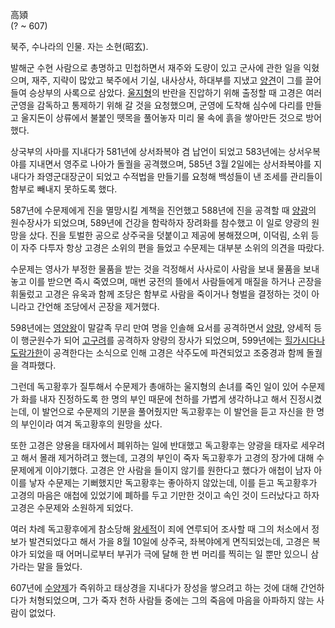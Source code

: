 高熲  
(? ~ 607)

북주, 수나라의 인물. 자는 소현(昭玄).

발해군 수현 사람으로 총명하고 민첩하면서 재주와 도량이 있고 군사에 관한 일을 익혔으며, 재주, 지략이 많았고 북주에서 기실, 내사상사,
하대부를 지냈고 [양견](%EC%88%98%EB%AC%B8%EC%A0%9C.md)이 그를 끌어들여 승상부의 사록으로 삼았다.
[울지형](%EC%9A%B8%EC%A7%80%ED%98%95.md)의 반란을 진압하기 위해 출정할 때 고경은 여러 군영을 감독하고
통제하기 위해 갈 것을 요청했으며, 군영에 도착해 심수에 다리를 만들고 울지돈이 상류에서 불붙인 뗏목을 풀어놓자 미리 물 속에 흙을 쌓아만든
것으로 방어했다.

상국부의 사마를 지내다가 581년에 상서좌복야 겸 납언이 되었고 583년에는 상서우복야를 지내면서 영주로 나아가 돌궐을 공격했으며, 585년
3월 2일에는 상서좌복야를 지내다가 좌영군대장군이 되었고 수적법을 만들기를 요청해 백성들이 낸 조세를 관리들이 함부로 빼내지 못하도록 했다.

587년에 수문제에게 진을 멸망시킬 계책을 진언했고 588년에 진을 공격할 때
[양광](%EC%88%98%EC%96%91%EC%A0%9C.md)의 원수장사가 되었으며, 589년에 건강을 함락하자 장려화를 참수했고
이 일로 양광의 원망을 샀다. 진을 토벌한 공으로 상주국을 덧붙이고 제공에 봉해졌으며, 이덕림, 소위 등이 자주 다투자 항상 고경은 소위의
편을 들었고 수문제는 대부분 소위의 의견을 따랐다.

수문제는 영사가 부정한 물품을 받는 것을 걱정해서 사사로이 사람을 보내 물품을 보내놓고 이를 받으면 즉시 죽였으며, 매번 궁전의 뜰에서
사람들에게 매질을 하거나 곤장을 휘둘렀고 고경은 유욱과 함께 조당은 함부로 사람을 죽이거나 형벌을 결정하는 것이 아니라고 간언해 조당에서
곤장을 제거했다.

598년에는 [영양왕](%EC%98%81%EC%96%91%EC%99%95.md)이 말갈족 무리 만여 명을 인솔해 요서를 공격하면서
[양량](%EC%96%91%EB%9F%89.md), 양세적 등이 행군원수가 되어
[고구려](%EA%B3%A0%EA%B5%AC%EB%A0%A4.md)를 공격하자 양량의 장사가 되었으며, 599년에는 [힐가시다나도람가한](%ED%9E%90%EA%B0%80%EC%8B%9C%EB%8B%A4%EB%82%98%EB%8F%84%EB%9E%8C%EA%B0%80%ED%95%9C.md)이 공격한다는 소식으로 인해 고경은 삭주도에 파견되었고 조중경과 함께 돌궐을 격파했다.

그런데 독고황후가 질투해서 수문제가 총애하는 울지형의 손녀를 죽인 일이 있어 수문제가 화를 내자 진정하도록 한 명의 부인 때문에 천하를
가볍게 생각하냐고 해서 진정시켰는데, 이 발언으로 수문제의 기분을 풀어줬지만 독고황후는 이 발언을 듣고 자신을 한 명의 부인이라 여겨
독고황후의 원망을 샀다.

또한 고경은 양용을 태자에서 폐위하는 일에 반대했고 독고황후는 양광을 태자로 세우려고 해서 몰래 제거하려고 했는데, 고경의 부인이 죽자
독고황후가 고경의 장가에 대해 수문제에게 이야기했다. 고경은 안 사람을 들이지 않기를 원한다고 했다가 애첩이 남자 아이를 낳자 수문제는
기뻐했지만 독고황후는 좋아하지 않았는데, 이를 듣고 독고황후가 고경의 마음은 애첩에 있었기에 폐하를 두고 기만한 것이고 속인 것이 드러났다고
하자 고경은 수문제와 소원하게 되었다.

여러 차례 독고황후에게 참소당해 [왕세적](%EC%99%95%EC%84%B8%EC%A0%81.md)이 죄에 연루되어 조사할 때 그의
처소에서 정보가 발견되었다고 해서 가을 8월 10일에 상주국, 좌복야에게 면직되었는데, 고경은 복야가 되었을 때 어머니로부터 부귀가 극에
달해 한 번 머리를 찍히는 일 뿐만 있으니 삼가라는 말을 들었다.

607년에 [수양제](%EC%88%98%EC%96%91%EC%A0%9C.md)가 즉위하고 태상경을 지내다가 장성을 쌓으려고 하는 것에
대해 간언하다가 처형되었으며, 그가 죽자 천하 사람들 중에는 그의 죽음에 마음을 아파하지 않는 사람이 없었다.

